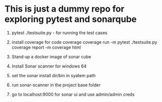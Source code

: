 This is just a dummy repo for exploring pytest and sonarqube
=============================================================

1) pytest ./testsuite.py  - for running the test cases
2) install coverage for code coverage 
   coverage run -m pytest ./testsuite.py
   coverage report -m 
   coverage html

3) Stand up a docker image of sonar cube 
4) Install Sonar scanner for windows 64 
5) set the sonar install dir/bin in syatem path
6) run sonar-scanner in the project base folder

7) go to localhost:9000  for sonar ui and use admin/admin creds